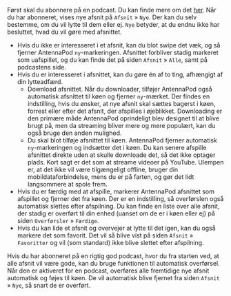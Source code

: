 Først skal du abonnere på en podcast. Du kan finde mere om det [her](/documentation/getting-started/subscribe).
Når du har abonneret, vises nye afsnit på `Afsnit` » `Nye`. Der kan du selv
bestemme, om du vil lytte til dem eller ej. `Nye` betyder, at du endnu ikke har
besluttet, hvad du vil gøre med afsnittet.

- Hvis du ikke er interesseret i et afsnit, kan du blot swipe det væk, og så
fjerner AntennaPod `ny`-markeringen. Afsnittet forbliver stadig markeret som
uafspillet, og du kan finde det på siden `Afsnit` » `Alle`, samt på podcastens
side.
- Hvis du er interesseret i afsnittet, kan du gøre én af to ting, afhængigt af
din lytteadfærd.
   - Download afsnittet. Når du downloader, tilføjer AntennaPod også automatisk
      afsnittet til køen og fjerner `ny`-mærket. Der findes en indstilling, hvis du
      ønsker, at nye afsnit skal sættes bagerst i køen, forrest eller efter det
      afsnit, der afspilles i øjeblikket. Downloading er den primære måde AntennaPod
      oprindeligt blev designet til at blive brugt på, men da streaming bliver mere og
      mere populært, kan du også bruge den anden mulighed.
   - Du skal blot tilføje afsnittet til køen. AntennaPod fjerner automatisk `ny`-markeringen
      og indsætter det i køen. Du kan senere afspille afsnittet direkte uden at skulle
      downloade det, så det ikke optager plads. Kort sagt er det som at streame
      videoer på YouTube. Ulempen er, at det ikke vil være tilgængeligt offline,
      bruger din mobildataforbindelse, mens du er på farten, og gør det lidt
      langsommere at spole frem.
- Hvis du er færdig med at afspille, markerer AntennaPod afsnittet som afspillet
og fjerner det fra køen. Der er en indstilling, så overførslen også automatisk
slettes efter afspilning. Du kan finde en liste over alle afsnit, der stadig er
overført til din enhed (uanset om de er i køen eller ej) på siden `Overførsler`
» `Færdige`.
- Hvis du kan lide et afsnit og overvejer at lytte til det igen, kan du også
markere det som favorit. Det vil så blive vist på siden `Afsnit` » `Favoritter`
og vil (som standard) ikke blive slettet efter afspilning.

Hvis du har abonneret på en rigtig god podcast, hvor du fra starten ved, at alle
afsnit vil være gode, kan du bruge funktionen til automatisk overførsel. Når den
er aktiveret for en podcast, overføres alle fremtidige nye afsnit automatisk og
føjes til køen. De vil automatisk blive fjernet fra siden `Afsnit` » `Nye`, så
snart de er overført.
